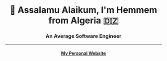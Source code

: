 <h1 align="center">👋 Assalamu Alaikum, I'm Hemmem from Algeria 🇩🇿</h1>

<h3 align="center">An Average Software Engineer</h3>

---
<h4 align="center">
  <a href="https://1hemmem.site">My Personal Website</a>
</h4>
